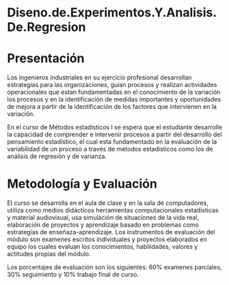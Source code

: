 # Diseno.de.Experimentos.Y.Analisis.De.Regresion

# Presentación

Los ingenieros industriales en su ejercicio profesional desarrollan estrategias para las organizaciones, guían procesos y realizan actividades operacionales que estan fundamentadas en el conocimiento de la variación los procesos y en la identificación de medidas importantes y oportunidades de mejora a partir de la identificación de los factores que intervienen en la variación. 

En el curso de Métodos estadísticos I se espera que el estudiante desarrolle la capacidad de comprender e intervenir  procesos a partir del desarrollo del pensamiento estadístico, el cual esta fundamentado en la evaluación de la variabilidad de un proceso a través de métodos estadisticos como los de análisis de regresión y de varianza.

# Metodología y Evaluación

El curso se desarrolla en el aula de clase y en la sala de computadores, utiliza como medios didácticos herramientas computacionales estadisticas y material audiovisual, usa simulación de situaciones de la vida real,  elaboración de proyectos y  aprendizaje basado en problemas como estrategias de enseñaza-aprendizaje. Los instrumentos de evaluación del módulo son examenes escritos individuales y proyectos elaborados en equipo los cuales evaluan los conocimientos, habilidades, valores y actitudes propias del módulo.

Los porcentajes de evaluación son los siguientes: 60% examenes parciales, 30% seguimiento y 10% trabajo final de curso. 
